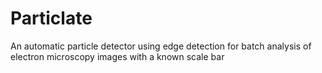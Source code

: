# Particlate
An automatic particle detector using edge detection for batch analysis of electron microscopy images with a known scale bar
